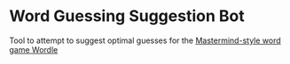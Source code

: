 # Word Guessing Suggestion Bot
Tool to attempt to suggest optimal guesses for the [Mastermind-style word game Wordle](https://www.powerlanguage.co.uk/wordle/)

